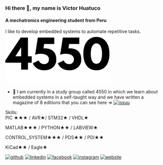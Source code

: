 ### Hi there 👋, my name is Victor Huatuco
#### A mechatronics engineering student from Peru
I like to develop embedded systems to automate repetitive tasks.
![A mechatronics engineering student from Peru](https://github.com/VictorHuatuco/VictorHuatuco/blob/master/LOGO%204550.png)




- 🔭 I am currently in a study group called 4550 in which we learn about embedded systems in a self-taught way and we have written a magazine of 8 editions that you can see here => [<img src='https://cdn.jsdelivr.net/npm/simple-icons@3.0.1/icons/issuu.svg' alt='issuu' height='40'>](https://issuu.com/team4550/docs)  


Skills:  
PIC ★★★ / AVR★/ STM32★ / VHDL★

MATLAB★★★ / PYTHON★★ / LABVIEW★

CONTROL_SYSTEM★★★ / PDS★★ / PDI★★

KiCad★★ / Eagle★

[<img src='https://cdn.jsdelivr.net/npm/simple-icons@3.0.1/icons/github.svg' alt='github' height='40'>](https://github.com/victorhuatuco)  [<img src='https://cdn.jsdelivr.net/npm/simple-icons@3.0.1/icons/linkedin.svg' alt='linkedin' height='40'>](https://www.linkedin.com/in/victor-huatuco-113742191//)  [<img src='https://cdn.jsdelivr.net/npm/simple-icons@3.0.1/icons/facebook.svg' alt='facebook' height='40'>](https://www.facebook.com/profile.php?id=100001102468703)  [<img src='https://cdn.jsdelivr.net/npm/simple-icons@3.0.1/icons/instagram.svg' alt='instagram' height='40'>](https://www.instagram.com/victorhuatuco//)  [<img src='https://cdn.jsdelivr.net/npm/simple-icons@3.0.1/icons/icloud.svg' alt='website' height='40'>](https://issuu.com/team4550/docs) 

